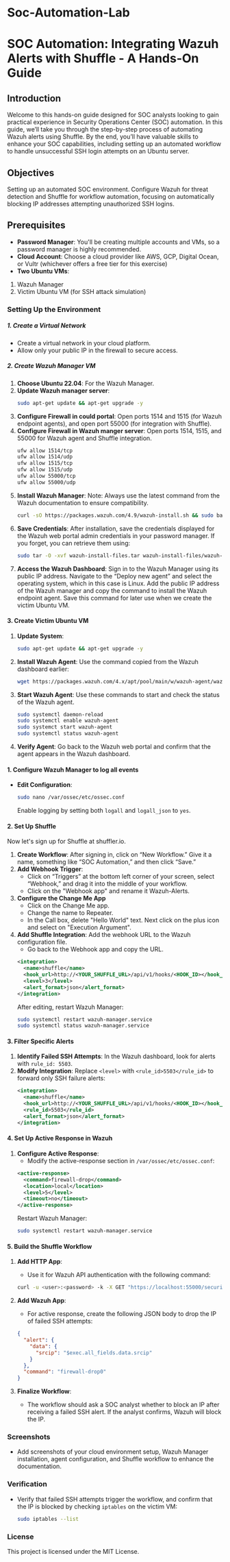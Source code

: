 # Soc-Automation-Lab

# SOC Automation: Integrating Wazuh Alerts with Shuffle - A Hands-On Guide

## Introduction
Welcome to this hands-on guide designed for SOC analysts looking to gain practical experience in Security Operations Center (SOC) automation. In this guide, we’ll take you through the step-by-step process of automating Wazuh alerts using Shuffle. By the end, you’ll have valuable skills to enhance your SOC capabilities, including setting up an automated workflow to handle unsuccessful SSH login attempts on an Ubuntu server.

## Objectives
Setting up an automated SOC environment. Configure Wazuh for threat detection and Shuffle for workflow automation, focusing on automatically blocking IP addresses attempting unauthorized SSH logins.

## Prerequisites
- **Password Manager**: You'll be creating multiple accounts and VMs, so a password manager is highly recommended.
- **Cloud Account**: Choose a cloud provider like AWS, GCP, Digital Ocean, or Vultr (whichever offers a free tier for this exercise)
- **Two Ubuntu VMs**:
1. Wazuh Manager
2. Victim Ubuntu VM (for SSH attack simulation)

### Setting Up the Environment

##### 1. Create a Virtual Network
- Create a virtual network in your cloud platform.
- Allow only your public IP in the firewall to secure access.

##### 2. Create Wazuh Manager VM
1. **Choose Ubuntu 22.04**: For the Wazuh Manager.
2. **Update Wazuh manager server**:
   ```bash
   sudo apt-get update && apt-get upgrade -y
   ```
3. **Configure Firewall in could portal**: Open ports 1514 and 1515 (for Wazuh endpoint agents), and open port 55000 (for integration with Shuffle).
4. **Configure Firewall in Wazuh manger server**: Open ports 1514, 1515, and 55000 for Wazuh agent and Shuffle integration.
    ```bash
    ufw allow 1514/tcp
    ufw allow 1514/udp
    ufw allow 1515/tcp
    ufw allow 1515/udp
    ufw allow 55000/tcp
    ufw allow 55000/udp
    ```
5. **Install Wazuh Manager**: Note: Always use the latest command from the Wazuh documentation to ensure compatibility.
    ```bash
    curl -sO https://packages.wazuh.com/4.9/wazuh-install.sh && sudo bash ./wazuh-install.sh -a
    ```
6. **Save Credentials**: After installation, save the credentials displayed for the Wazuh web portal admin credentials in your password manager. If you forget, you can retrieve them using:
    ```bash
    sudo tar -O -xvf wazuh-install-files.tar wazuh-install-files/wazuh-passwords.txt
    ```
7. **Access the Wazuh Dashboard**: Sign in to the Wazuh Manager using its public IP address. Navigate to the “Deploy new agent” and select the operating system, which in this case is Linux. Add the public IP address of the Wazuh manager and copy the command to install the Wazuh endpoint agent. Save this command for later use when we create the victim Ubuntu VM.

#### 3. Create Victim Ubuntu VM
1. **Update System**:
    ```bash
    sudo apt-get update && apt-get upgrade -y
    ```
3. **Install Wazuh Agent**: Use the command copied from the Wazuh dashboard earlier:
    ```bash
    wget https://packages.wazuh.com/4.x/apt/pool/main/w/wazuh-agent/wazuh-agent_4.9.0-1_amd64.deb && sudo WAZUH_MANAGER='WAZUH-PUBLIC-IP' dpkg -i ./wazuh-agent_4.9.0-1_amd64.deb
    ```
4. **Start Wazuh Agent**: Use these commands to start and check the status of the Wazuh agent.
    ```bash
    sudo systemctl daemon-reload
    sudo systemctl enable wazuh-agent
    sudo systemct start wazuh-agent
    sudo systemctl status wazuh-agent
    ```
5. **Verify Agent**: Go back to the Wazuh web portal and confirm that the agent appears in the Wazuh dashboard.

#### 1. Configure Wazuh Manager to log all events
- **Edit Configuration**:
    ```bash
    sudo nano /var/ossec/etc/ossec.conf
    ```
    Enable logging by setting both `logall` and `logall_json` to `yes`.

#### 2. Set Up Shuffle
Now let's sign up for Shuffle at shuffler.io.
1. **Create Workflow**: After signing in, click on “New Workflow.” Give it a name, something like “SOC Automation,” and then click “Save.”
2. **Add Webhook Trigger**: 
   - Click on “Triggers” at the bottom left corner of your screen, select “Webhook,” and drag it into the middle of your workflow.
   - Click on the "Webhook app" and rename it Wazuh-Alerts.
3. **Configure the Change Me App**
   - Click on the Change Me app.
   - Change the name to Repeater.
   - In the Call box, delete "Hello World" text. Next click on the plus icon and select on "Execution Argument".
4. **Add Shuffle Integration**: Add the webhook URL to the Wazuh configuration file.
   - Go back to the Webhook app and copy the URL.
    ```xml
    <integration>
      <name>shuffle</name>
      <hook_url>http://<YOUR_SHUFFLE_URL>/api/v1/hooks/<HOOK_ID></hook_url>
      <level>3</level>
      <alert_format>json</alert_format>
    </integration>
    ```
    After editing, restart Wazuh Manager:
    ```bash
    sudo systemctl restart wazuh-manager.service
    sudo systemctl status wazuh-manager.service
    ```

#### 3. Filter Specific Alerts
1. **Identify Failed SSH Attempts**: In the Wazuh dashboard, look for alerts with `rule_id: 5503`.
2. **Modify Integration**: Replace `<level>` with `<rule_id>5503</rule_id>` to forward only SSH failure alerts:
    ```xml
    <integration>
      <name>shuffle</name>
      <hook_url>http://<YOUR_SHUFFLE_URL>/api/v1/hooks/<HOOK_ID></hook_url>
      <rule_id>5503</rule_id>
      <alert_format>json</alert_format>
    </integration>
    ```

#### 4. Set Up Active Response in Wazuh
1. **Configure Active Response**:
    - Modify the active-response section in `/var/ossec/etc/ossec.conf`:
    ```xml
    <active-response>
      <command>firewall-drop</command>
      <location>local</location>
      <level>5</level>
      <timeout>no</timeout>
    </active-response>
    ```
    Restart Wazuh Manager:
    ```bash
    sudo systemctl restart wazuh-manager.service
    ```

#### 5. Build the Shuffle Workflow
1. **Add HTTP App**: 
   - Use it for Wazuh API authentication with the following command:
    ```bash
    curl -u <user>:<password> -k -X GET "https://localhost:55000/security/user/authenticate?raw=true"
    ```
2. **Add Wazuh App**:
    - For active response, create the following JSON body to drop the IP of failed SSH attempts:
    ```json
    {
      "alert": {
        "data": {
          "srcip": "$exec.all_fields.data.srcip"
        }
      },
      "command": "firewall-drop0"
    }
    ```

3. **Finalize Workflow**:
    - The workflow should ask a SOC analyst whether to block an IP after receiving a failed SSH alert. If the analyst confirms, Wazuh will block the IP.

### Screenshots
- Add screenshots of your cloud environment setup, Wazuh Manager installation, agent configuration, and Shuffle workflow to enhance the documentation.

### Verification
- Verify that failed SSH attempts trigger the workflow, and confirm that the IP is blocked by checking `iptables` on the victim VM:
    ```bash
    sudo iptables --list
    ```

### License
This project is licensed under the MIT License.
